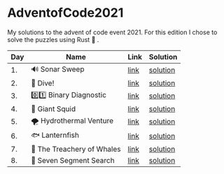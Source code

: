# AdventofCode2021

My solutions to the advent of code event 2021. For this edition I chose to solve the puzzles using Rust :crab: .

| Day | Name                               | Link                                        | Solution                                                                           |
| --- | ---------------------------------- | ------------------------------------------- | ---------------------------------------------------------------------------------- |
| 1.  | :loud_sound: Sonar Sweep           | [link](https://adventofcode.com/2021/day/1) | [solution](https://github.com/LWLeijten/AdventofCode2021/tree/main/solutions/day1) |
| 2.  | :ocean:	 Dive!                     | [link](https://adventofcode.com/2021/day/2) | [solution](https://github.com/LWLeijten/AdventofCode2021/tree/main/solutions/day2) |
| 3.  | :zero::one:		 Binary Diagnostic    | [link](https://adventofcode.com/2021/day/3) | [solution](https://github.com/LWLeijten/AdventofCode2021/tree/main/solutions/day3) |
| 4.  | :squid:		 Giant Squid              | [link](https://adventofcode.com/2021/day/4) | [solution](https://github.com/LWLeijten/AdventofCode2021/tree/main/solutions/day4) |
| 5.  | :tornado:		 Hydrothermal Venture   | [link](https://adventofcode.com/2021/day/5) | [solution](https://github.com/LWLeijten/AdventofCode2021/tree/main/solutions/day5) |
| 6.  | :fish:			 Lanternfish              | [link](https://adventofcode.com/2021/day/6) | [solution](https://github.com/LWLeijten/AdventofCode2021/tree/main/solutions/day6) |
| 7.  | :whale:			 The Treachery of Whales | [link](https://adventofcode.com/2021/day/7) | [solution](https://github.com/LWLeijten/AdventofCode2021/tree/main/solutions/day7) |
| 8.  | :1234:				 Seven Segment Search    | [link](https://adventofcode.com/2021/day/8) | [solution](https://github.com/LWLeijten/AdventofCode2021/tree/main/solutions/day8) |

